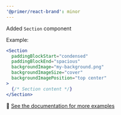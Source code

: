 ```yaml
---
'@primer/react-brand': minor
---
```


Added `Section` component

Example:

```jsx
<Section
  paddingBlockStart="condensed"
  paddingBlockEnd="spacious"
  backgroundImage="my-background.png"
  backgroundImageSize="cover"
  backgroundImagePosition="top center"
>
  {/* Section content */}
</Section>
```

🔗 [See the documentation for more examples](https://primer.style/brand/components/Section)
